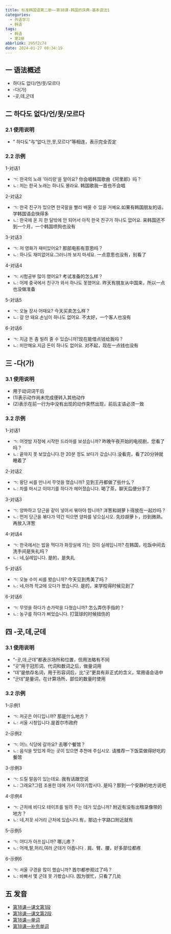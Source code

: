 ```yaml
---
title: 标准韩国语第二册——第18课-韩国的庆典-基本语法1
categories:
  - 外语学习
  - 韩语
tags:
  - 韩语
  - 第2册
abbrlink: 295f2c74
date: 2024-01-27 08:34:19
---
```

## 一 语法概述

* 하다도 없다/언/못/모르다
* -다(가)
* -곳,데,군데

<!--more-->

## 二  하다도 없다/언/못/모르다

### 2.1 使用说明

* " 하다도"与“없다,안,못,모르다”等相连，表示完全否定

### 2.2 示例

1-对话1

* ㄱ: 한국의 노래 '아리랑'을 알아요? 你会唱韩国歌曲《阿里郎》吗？
* ㄴ:  저는 한국 노래는 하나도 몰라요. 韩国歌我一首也不会唱

2-对话2

* ㄱ: 한국 친구가 있으면 한국말을 빨리 배울 수 있을 거예요.如果有韩国朋友的话，学韩国语会快得多
* ㄴ:  한국에 온 지 한 달밖에 안 되어서 아직 한국 친구가 하나도 없어요. 来韩国还不到一个月，一个韩国喷狗也没有

3-对话3

* ㄱ: 저 영화가 재미있어요? 那部电影有意思吗？
* ㄴ: 하나도 재미없어요.그러니까 보지 마세요. 一点意思也没有，别看了

4-对话4

* ㄱ: 시험공부 많이 했어요? 考试准备的怎么样？
* ㄴ: 어제 중국에서 친구가 와서 하나도 못했어요. 昨天有朋友从中国来，所以一点也没做准备

5-对话5

* ㄱ: 오늘 장사 어때요? 今天买卖怎么样？
* ㄴ:  갈 안 돼요.손님이 하나도 없어요. 不太好，一个客人也没有

6-对话6

* ㄱ: 지금 돈 좀 빌려 줄 수 있습니까?现在能借点钱给我吗？
* ㄴ: 미안해요.지금 돈이 하나도 없어요. 对不起，现在一点钱也没有

## 三 -다(가)

### 3.1 使用说明

* 用于动词词干后
* (1)表示动作尚未完成便转入其他动作
* (2)表示在前一行为中没有出现的动作突然出现，前后主语必须一致

### 3.2 示例

1-对话1

* ㄱ: 어겟밤 자정에 시작한 드라마를 보셨습니까? 昨晚午夜开始的电视剧，您看了吗？
* ㄴ:  끝까지 못 보았습니다.한 20분 정도 보다가 갔습니다.没看完，看了20分钟就睡着了

2-对话2

* ㄱ: 왕단 씨를 만나서 무엇을 했습니까? 见到王丹都做了些什么？
* ㄴ: 차를 마시고 이야기를 하다가 헤어졌습니다. 喝了茶，聊天后便分手了

3-对话3

* ㄱ: 양파하고 당근을 같이 넣어서 볶아야 합니까? 洋葱和胡萝卜得放在一起炒吗？
* ㄴ:  먼저 당근을 볶다가 약간 익으면 양파를 넣으십시오. 先炒胡萝卜，炒到微熟，再放入洋葱

4-对话4

* ㄱ: 한국에서는 밥을 먹다가 화장실에 가는 것이 실례입니까? 在韩国，吃饭中间去洗手间是失礼吗？
* ㄴ:  네,실례입니다. 是的，是失礼

5-对话5

* ㄱ: 오늘 수미 씨를 봤습니까? 今天见到秀美了吗？
* ㄴ:  네,아까 학교에 오다가 봤습니다. 是的，来学校得时候见到了

6-对话6

* ㄱ: 무엇을 하다가 손가락을 다쳤습니까? 怎么弄伤手指的？
* ㄴ:  농구를 하다가 삐었습니다. 打篮球的时候扭伤的

## 四 -곳,데,군데

### 3.1 使用说明

* “-곳,데,군데”都表示场所和位置，但用法略有不同
* “곳”用于冠形词、代词和数词之后，做量词用
* “데”是依存名词，用于形容词后，比“곳”更具有非正式的含义，常用语会话中
* “군데”是量词，在计算场所、部位的数量时使用

### 3.2 示例

1-示例1

* ㄱ:  저곳은 어디입니까? 那是什么地方？
* ㄴ:  서울 시청입니다.是首尔市政府

2-示例2

* ㄱ:  어느 식당에 갈까요? 去哪个餐馆？
* ㄴ:  음식을 맛있게 하는 곳이 있으면 추천애 주십시오. 请推荐一下饭菜做得好吃的餐馆

3-示例3

* ㄱ:  드릴 말씀이 있는데요. 我有话跟您说
* ㄴ:  그래요?그럼 조용한 데에 가서 이야기합시다. 是吗？那到一个安静的地方说吧

4-示例4

* ㄱ:  근처에 비디오 테이프를 빌려 주는 데가 있습니까? 附近有没有出租录像带的地方？
* ㄴ:  네,저꼿 사거리 근처에 있습니다.有，那边十字路口附近就有

5-示例5

* ㄱ:  어디가 아프십니까? 哪儿疼？
* ㄴ:  어깨,팔,허리,여러 군데가 아픕니다 . 肩、臂、腰，好多部位都疼

6-示例6

* ㄱ:  서울 구경을 많이 했습니까? 首尔都参观过了吗？
* ㄴ:  바빠서 몇 군데 못 가봤습니다. 因为很忙，只看了几处

## 五 发音

* [第18课—课文第1段][1]
* [第18课—课文第2段][2]
* [第18课—单词][3]
* [第18课—补充单词][4]



[1]:https://active.clewm.net/AGiZ3U?qrurl=http://qr31.cn/AGiZ3U&gtype=1&key=779c917d7c2da4e3904852272efcb1f2dedb4d4212
[2]:https://active.clewm.net/FQO8or?qrurl=http://qr31.cn/FQO8or&gtype=1&key=2722d1734709a2e7004852443a7e56585736550241
[3]:https://active.clewm.net/E7sPdk?qrurl=http://qr31.cn/E7sPdk&gtype=1&key=d87b21759ed72827504852b3fd08209c5a5deaa260
[4]:https://active.clewm.net/F8fP5Y?qrurl=http://qr31.cn/F8fP5Y&gtype=1&key=395e0179b712c696904852a6be428bf69a2d4fa280